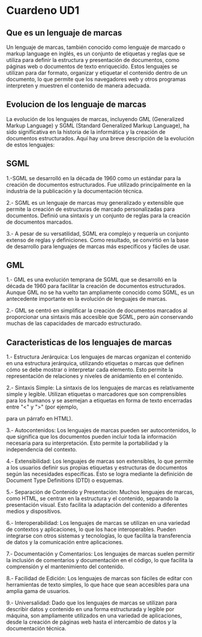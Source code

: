 # Cuardeno UD1
## Que es un lenguaje de marcas
 Un lenguaje de marcas, también conocido como lenguaje de marcado o markup language en inglés, es un conjunto de etiquetas y reglas que se utiliza para definir la estructura y presentación de documentos, como páginas web o documentos de texto enriquecido. Estos lenguajes se utilizan para dar formato, organizar y etiquetar el contenido dentro de un documento, lo que permite que los navegadores web y otros programas interpreten y muestren el contenido de manera adecuada.
## Evolucion de los lenguaje de marcas
 La evolución de los lenguajes de marcas, incluyendo GML (Generalized Markup Language) y SGML (Standard Generalized Markup Language), ha sido significativa en la historia de la informática y la creación de documentos estructurados. Aquí hay una breve descripción de la evolución de estos lenguajes:
  ## SGML 
  1.-SGML se desarrolló en la década de 1960 como un estándar para la creación de documentos estructurados. Fue utilizado principalmente en la industria de la publicación y la documentación técnica.
  
2.- SGML es un lenguaje de marcas muy generalizado y extensible que permite la creación de estructuras de marcado personalizadas para documentos. Definió una sintaxis y un conjunto de reglas para la creación de documentos marcados.

3.- A pesar de su versatilidad, SGML era complejo y requería un conjunto extenso de reglas y definiciones. Como resultado, se convirtió en la base de desarrollo para lenguajes de marcas más específicos y fáciles de usar.
   	
## GML
  1.- GML es una evolución temprana de SGML que se desarrolló en la década de 1960 para facilitar la creación de documentos estructurados. Aunque GML no se ha vuelto tan ampliamente conocido como SGML, es un antecedente importante en la evolución de lenguajes de marcas.
	
2.- GML se centró en simplificar la creación de documentos marcados al proporcionar una sintaxis más accesible que SGML, pero aún conservando muchas de las capacidades de marcado estructurado.

## Caracteristicas de los lenguajes de marcas
  1.- Estructura Jerárquica: Los lenguajes de marcas organizan el contenido en una estructura jerárquica, utilizando etiquetas o marcas que definen cómo se debe mostrar o interpretar cada elemento. Esto permite la representación de relaciones y niveles de anidamiento en el contenido.

2.- Sintaxis Simple: La sintaxis de los lenguajes de marcas es relativamente simple y legible. Utilizan etiquetas o marcadores que son comprensibles para los humanos y se asemejan a etiquetas en forma de texto encerradas entre "<" y ">" (por ejemplo, <p> para un párrafo en HTML).

3.- Autocontenidos: Los lenguajes de marcas pueden ser autocontenidos, lo que significa que los documentos pueden incluir toda la información necesaria para su interpretación. Esto permite la portabilidad y la independencia del contexto.

4.- Extensibilidad: Los lenguajes de marcas son extensibles, lo que permite a los usuarios definir sus propias etiquetas y estructuras de documentos según las necesidades específicas. Esto se logra mediante la definición de Document Type Definitions (DTD) o esquemas.

5.- Separación de Contenido y Presentación: Muchos lenguajes de marcas, como HTML, se centran en la estructura y el contenido, separando la presentación visual. Esto facilita la adaptación del contenido a diferentes medios y dispositivos.

6.- Interoperabilidad: Los lenguajes de marcas se utilizan en una variedad de contextos y aplicaciones, lo que los hace interoperables. Pueden integrarse con otros sistemas y tecnologías, lo que facilita la transferencia de datos y la comunicación entre aplicaciones.

7.- Documentación y Comentarios: Los lenguajes de marcas suelen permitir la inclusión de comentarios y documentación en el código, lo que facilita la comprensión y el mantenimiento del contenido.

8.- Facilidad de Edición: Los lenguajes de marcas son fáciles de editar con herramientas de texto simples, lo que hace que sean accesibles para una amplia gama de usuarios.

9.- Universalidad: Dado que los lenguajes de marcas se utilizan para describir datos y contenido en una forma estructurada y legible por máquina, son ampliamente utilizados en una variedad de aplicaciones, desde la creación de páginas web hasta el intercambio de datos y la documentación técnica.
 
